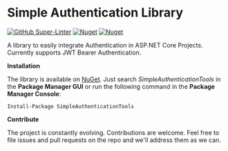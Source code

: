 # Simple Authentication Library

[![GitHub Super-Linter](https://github.com/marcominerva/SimpleAuthenticationTools/workflows/Lint%20Code%20Base/badge.svg)](https://github.com/marketplace/actions/super-linter)
[![Nuget](https://img.shields.io/nuget/v/SimpleAuthenticationTools)](https://www.nuget.org/packages/MinimalHelpers.Routing)
[![Nuget](https://img.shields.io/nuget/dt/SimpleAuthenticationTools)](https://www.nuget.org/packages/MinimalHelpers.Routing)


A library to easily integrate Authentication in ASP.NET Core Projects. Currently supports JWT Bearer Authentication.

**Installation**

The library is available on [NuGet](https://www.nuget.org/packages/SimpleAuthenticationTools). Just search *SimpleAuthenticationTools* in the **Package Manager GUI** or run the following command in the **Package Manager Console**:

    Install-Package SimpleAuthenticationTools

**Contribute**

The project is constantly evolving. Contributions are welcome. Feel free to file issues and pull requests on the repo and we'll address them as we can. 
